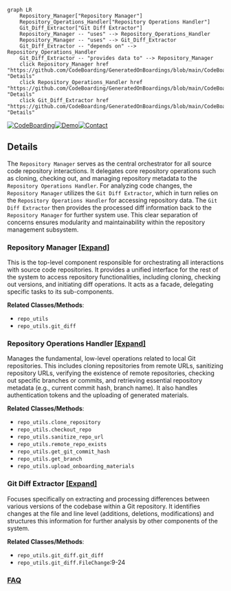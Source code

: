 ```mermaid
graph LR
    Repository_Manager["Repository Manager"]
    Repository_Operations_Handler["Repository Operations Handler"]
    Git_Diff_Extractor["Git Diff Extractor"]
    Repository_Manager -- "uses" --> Repository_Operations_Handler
    Repository_Manager -- "uses" --> Git_Diff_Extractor
    Git_Diff_Extractor -- "depends on" --> Repository_Operations_Handler
    Git_Diff_Extractor -- "provides data to" --> Repository_Manager
    click Repository_Manager href "https://github.com/CodeBoarding/GeneratedOnBoardings/blob/main/CodeBoarding/Repository_Manager.md" "Details"
    click Repository_Operations_Handler href "https://github.com/CodeBoarding/GeneratedOnBoardings/blob/main/CodeBoarding/Repository_Operations_Handler.md" "Details"
    click Git_Diff_Extractor href "https://github.com/CodeBoarding/GeneratedOnBoardings/blob/main/CodeBoarding/Git_Diff_Extractor.md" "Details"
```

[![CodeBoarding](https://img.shields.io/badge/Generated%20by-CodeBoarding-9cf?style=flat-square)](https://github.com/CodeBoarding/GeneratedOnBoardings)[![Demo](https://img.shields.io/badge/Try%20our-Demo-blue?style=flat-square)](https://www.codeboarding.org/demo)[![Contact](https://img.shields.io/badge/Contact%20us%20-%20contact@codeboarding.org-lightgrey?style=flat-square)](mailto:contact@codeboarding.org)

## Details

The `Repository Manager` serves as the central orchestrator for all source code repository interactions. It delegates core repository operations such as cloning, checking out, and managing repository metadata to the `Repository Operations Handler`. For analyzing code changes, the `Repository Manager` utilizes the `Git Diff Extractor`, which in turn relies on the `Repository Operations Handler` for accessing repository data. The `Git Diff Extractor` then provides the processed diff information back to the `Repository Manager` for further system use. This clear separation of concerns ensures modularity and maintainability within the repository management subsystem.

### Repository Manager [[Expand]](./Repository_Manager.md)
This is the top-level component responsible for orchestrating all interactions with source code repositories. It provides a unified interface for the rest of the system to access repository functionalities, including cloning, checking out versions, and initiating diff operations. It acts as a facade, delegating specific tasks to its sub-components.


**Related Classes/Methods**:

- `repo_utils`
- `repo_utils.git_diff`


### Repository Operations Handler [[Expand]](./Repository_Operations_Handler.md)
Manages the fundamental, low-level operations related to local Git repositories. This includes cloning repositories from remote URLs, sanitizing repository URLs, verifying the existence of remote repositories, checking out specific branches or commits, and retrieving essential repository metadata (e.g., current commit hash, branch name). It also handles authentication tokens and the uploading of generated materials.


**Related Classes/Methods**:

- `repo_utils.clone_repository`
- `repo_utils.checkout_repo`
- `repo_utils.sanitize_repo_url`
- `repo_utils.remote_repo_exists`
- `repo_utils.get_git_commit_hash`
- `repo_utils.get_branch`
- `repo_utils.upload_onboarding_materials`


### Git Diff Extractor [[Expand]](./Git_Diff_Extractor.md)
Focuses specifically on extracting and processing differences between various versions of the codebase within a Git repository. It identifies changes at the file and line level (additions, deletions, modifications) and structures this information for further analysis by other components of the system.


**Related Classes/Methods**:

- `repo_utils.git_diff.git_diff`
- `repo_utils.git_diff.FileChange`:9-24




### [FAQ](https://github.com/CodeBoarding/GeneratedOnBoardings/tree/main?tab=readme-ov-file#faq)